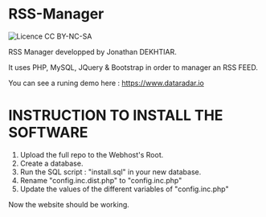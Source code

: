 RSS-Manager
===========

![Licence CC BY-NC-SA](https://i.creativecommons.org/l/by-nc-sa/4.0/88x31.png)

RSS Manager developped by Jonathan DEKHTIAR.

It uses PHP, MySQL, JQuery & Bootstrap in order to manager an RSS FEED.

You can see a runing demo here : https://www.dataradar.io


INSTRUCTION TO INSTALL THE SOFTWARE
===================================

1. Upload the full repo to the Webhost's Root.
2. Create a database.
3. Run the SQL script : "install.sql" in your new database.
4. Rename "config.inc.dist.php" to "config.inc.php"
5. Update the values of the different variables of "config.inc.php"

Now the website should be working.

